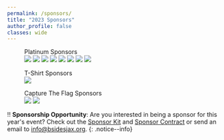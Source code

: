 ```yaml
---
permalink: /sponsors/
title: "2023 Sponsors"
author_profile: false
classes: wide
---
```


<figure class="third">
<figcaption>Platinum Sponsors</figcaption>
  <a href="https://www.secureideas.com/" target="_blank">
  <img src="/assets/images/sponsor-si-logo.svg"></a>

  <a href="https://unfcyber.org/" target="_blank">
    <img src="/assets/images/OSECLongColor.png"></a>

  <a href="https://www.trace3.com/" target="_blank">
  <img src="/assets/images/sponsor-t3-logo.png"></a>

  <a href="https://www.guidepointsecurity.com/" target="_blank">
  <img src="/assets/images/sponsor-gp-logo.png"></a>

  <a href="https://www.varonis.com/" target="_blank">
  <img src="/assets/images/sponsor-v-logo.png"></a>

  <a href="https://www.truesec.com/" target="_blank">
  <img src="/assets/images/sponsor-ts-logo.png"></a>
  
  <a href="https://www.optiv.com" target="_blank">
  <img src="/assets/images/sponsor-optiv-logo.png"></a>

  <a href="https://www.forcepoint.com/" target="_blank">
  <img src="/assets/images/sponsor-forcepoint-logo.png"></a>
</figure>

<figure class="third">
  <figcaption>T-Shirt Sponsors</figcaption>
  <a href="https://www.sentinelone.com/" target="_blank">
  <img src="/assets/images/sponsor-so-logo.png"></a>
</figure>

<figure class="third">
  <figcaption>Capture The Flag Sponsors</figcaption>
  <a href="https://www.availity.com/" target="_blank">
  <img src="/assets/images/sponsor-av-logo.png"></a>

  <a href="https://strawhacks.github.io/" target="_blank">
  <img src="/assets/images/sponsor-sh-logo.png"></a>
</figure>

:bangbang: **Sponsorship Opportunity**:
Are you interested in being a sponsor for this year's event? Check out the [Sponsor Kit](/assets/files/BSides_Jax_2023_Sponsor_Kit.pdf) and [Sponsor Contract](/assets/files/BSides_Jax_2023_Sponsorship_Contract-1.pdf) or send an email to [info@bsidesjax.org](mailto:info@bsidesjax.org).
{: .notice--info}
